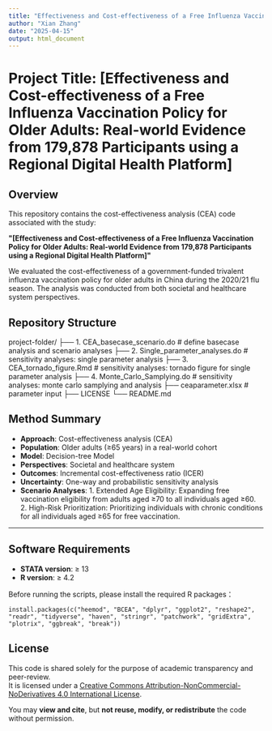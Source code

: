 ```yaml
---
title: "Effectiveness and Cost-effectiveness of a Free Influenza Vaccination Policy for Older Adults: Real-world Evidence from 179,878 Participants using a Regional Digital Health Platform"
author: "Xian Zhang"
date: "2025-04-15"
output: html_document
---
```

# Project Title: [Effectiveness and Cost-effectiveness of a Free Influenza Vaccination Policy for Older Adults: Real-world Evidence from 179,878 Participants using a Regional Digital Health Platform]

## Overview

This repository contains the cost-effectiveness analysis (CEA) code associated with the study:

**"[Effectiveness and Cost-effectiveness of a Free Influenza Vaccination Policy for Older Adults: Real-world Evidence from 179,878 Participants using a Regional Digital Health Platform]"**

We evaluated the cost-effectiveness of a government-funded trivalent influenza vaccination policy for older adults in China during the 2020/21 flu season. The analysis was conducted from both societal and healthcare system perspectives.

## Repository Structure

project-folder/
├── 1. CEA_basecase_scenario.do           # define basecase analysis and scenario analyses
├── 2. Single_parameter_analyses.do       # sensitivity analyses: single parameter analysis
├── 3. CEA_tornado_figure.Rmd             # sensitivity analyses: tornado figure for single parameter analysis
├── 4. Monte_Carlo_Samplying.do           # sensitivity analyses: monte carlo samplying and analysis
├── ceaparameter.xlsx                     # parameter input
├── LICENSE
└── README.md


## Method Summary

- **Approach**: Cost-effectiveness analysis (CEA)
- **Population**: Older adults (≥65 years) in a real-world cohort
- **Model**: Decision-tree Model
- **Perspectives**: Societal and healthcare system
- **Outcomes**: Incremental cost-effectiveness ratio (ICER)
- **Uncertainty**: One-way and probabilistic sensitivity analysis
- **Scenario Analyses**: 1.	Extended Age Eligibility: Expanding free vaccination eligibility from adults aged ≥70 to all individuals aged ≥60.
                         2. High-Risk Prioritization: Prioritizing individuals with chronic conditions for all individuals aged ≥65 for free vaccination.

---

## Software Requirements
- **STATA version**: ≥ 13
- **R version**: ≥ 4.2

Before running the scripts, please install the required R packages：
```{r cars}
install.packages(c("heemod", "BCEA", "dplyr", "ggplot2", "reshape2", "readr", "tidyverse", "haven", "stringr", "patchwork", "gridExtra", "plotrix", "ggbreak", "break"))
```

## License

This code is shared solely for the purpose of academic transparency and peer-review.  
It is licensed under a [Creative Commons Attribution-NonCommercial-NoDerivatives 4.0 International License](https://creativecommons.org/licenses/by-nc-nd/4.0/).

You may **view and cite**, but **not reuse, modify, or redistribute** the code without permission.
